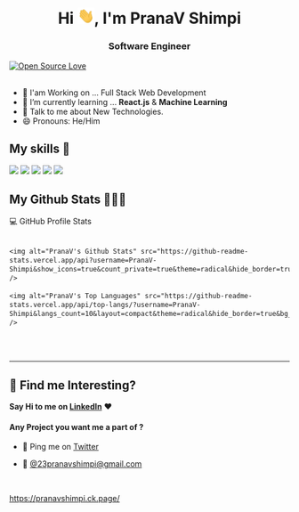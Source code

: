 <h1 align="center">Hi <img src="https://raw.githubusercontent.com/ABSphreak/ABSphreak/master/gifs/Hi.gif" width="30px">, I'm PranaV Shimpi</h1>
<h3 align="center">Software Engineer </h3>
<p align="center">

[![Open Source Love](https://badges.frapsoft.com/os/v2/open-source.svg?v=103)](https://github.com/PranaV-Shimpi) 
<br> <br>
  
- 🔭 I'am Working on ... Full Stack Web Development 
- 🌱 I’m currently learning ... **React.js** & **Machine Learning**
- 💬 Talk to me about New Technologies. 
- 😄 Pronouns: He/Him



## My skills 🚀

![](https://img.shields.io/badge/HTML5-E34F26?style=for-the-badge&logo=html5&logoColor=white)
![](https://img.shields.io/badge/JavaScript-F7DF1E?style=for-the-badge&logo=javascript&logoColor=black)
![](https://img.shields.io/badge/Python-0000?style=for-the-badge&logo=python&logoColor=61DAFB)
![](https://img.shields.io/badge/CSS3-1572B6?style=for-the-badge&logo=css3&logoColor=white)
![](https://img.shields.io/badge/React-20232A?style=for-the-badge&logo=react&logoColor=61DAFB)


##  My Github Stats 👩🏻‍💻
 
  <summary>💻 GitHub Profile Stats</summary>
  <br/>
 
    <img alt="PranaV's Github Stats" src="https://github-readme-stats.vercel.app/api?username=PranaV-Shimpi&show_icons=true&count_private=true&theme=radical&hide_border=true&bg_color=0D1117" />
  
    <img alt="PranaV's Top Languages" src="https://github-readme-stats.vercel.app/api/top-langs/?username=PranaV-Shimpi&langs_count=10&layout=compact&theme=radical&hide_border=true&bg_color=0D1117" />

<br />
<br />

  ---
## :dart: Find me Interesting? 
**Say Hi to me on [LinkedIn](https://www.linkedin.com/in/pranav-shimpi/)** :heart: 

#### Any Project you want me a part of ?

 - 👀 Ping me on [Twitter](https://twitter.com/PranaVShimpii)

 - 💌 [@23pranavshimpi@gmail.com](mailto:23pranavshimpi@gmail.com)

<br />

 https://pranavshimpi.ck.page/



